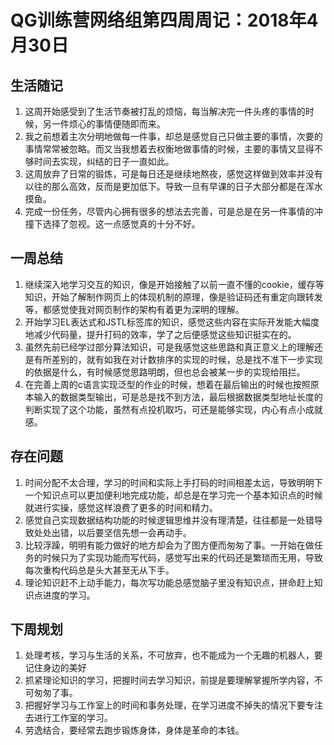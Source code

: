 # QG训练营网络组第四周周记：2018年4月30日

## 生活随记
1. 这周开始感受到了生活节奏被打乱的烦恼，每当解决完一件头疼的事情的时候，另一件烦心的事情便随即而来。
2. 我之前想着主次分明地做每一件事，却总是感觉自己只做主要的事情，次要的事情常常被忽略。而又当我想着去权衡地做事情的时候，主要的事情又显得不够时间去实现，纠结的日子一直如此。
3. 这周放弃了日常的锻炼，可是每日还是继续地熬夜，感觉这样做到效率并没有以往的那么高效，反而是更加低下。导致一旦有早课的日子大部分都是在浑水摸鱼。
4. 完成一份任务，尽管内心拥有很多的想法去完善，可是总是在另一件事情的冲撞下选择了忽视。这一点感觉真的十分不好。


## 一周总结
1. 继续深入地学习交互的知识，像是开始接触了以前一直不懂的cookie，缓存等知识，开始了解制作网页上的体现机制的原理，像是验证码还有重定向跟转发等，都感觉使我对网页制作的架构有着更为深明的理解。  
2.  开始学习EL表达式和JSTL标签库的知识，感觉这些内容在实际开发能大幅度地减少代码量，提升打码的效率，学了之后便感觉这些知识挺实在的。
3.  虽然先前已经学过部分算法知识，可是我感觉这些思路和真正意义上的理解还是有所差别的，就有如我在对计数排序的实现的时候，总是找不准下一步实现的依据是什么，有时候感觉思路明朗，但也总会被某一步的实现给阻拦。
4.  在完善上周的c语言实现泛型的作业的时候，想着在最后输出的时候也按照原本输入的数据类型输出，可是总是找不到方法，最后根据数据类型地址长度的判断实现了这个功能，虽然有点投机取巧，可还是能够实现，内心有点小成就感。


## 存在问题
1. 时间分配不太合理，学习的时间和实际上手打码的时间相差太远，导致明明下一个知识点可以更加便利地完成功能，却总是在学习完一个基本知识点的时候就进行实操，感觉这样浪费了更多的时间和精力。
2. 感觉自己实现数据结构功能的时候逻辑思维并没有理清楚，往往都是一处错导致处处出错，以后要坚信先想一会再动手。
3. 比较浮躁，明明有能力做好的地方却会为了图方便而匆匆了事。一开始在做任务的时候只为了实现功能而写代码，感觉写出来的代码还是繁琐而无用，导致每次重构代码总是头大甚至无从下手。
4. 理论知识赶不上动手能力，每次写功能总感觉脑子里没有知识点，拼命赶上知识点进度的学习。

## 下周规划
1. 处理考核，学习与生活的关系，不可放弃，也不能成为一个无趣的机器人，要记住身边的美好
2. 抓紧理论知识的学习，把握时间去学习知识，前提是要理解掌握所学内容，不可匆匆了事。
3. 把握好学习与工作室上的时间和事务处理，在学习进度不掉失的情况下要专注去进行工作室的学习。
4. 劳逸结合，要经常去跑步锻炼身体，身体是革命的本钱。


